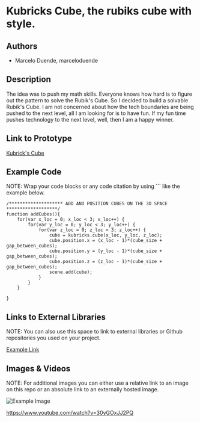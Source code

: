 # Kubricks Cube, the rubiks cube with style.


## Authors
- Marcelo Duende, marceloduende

## Description
The idea was to push my math skills. Everyone knows how hard is to figure out the pattern to solve the Rubik's Cube. So I decided to build a solvable Rubik's Cube. I am not concerned about how the tech boundaries are being pushed to the next level, all I am looking for is to have fun. If my fun time pushes technology to the next level, well, then I am a happy winner.

## Link to Prototype
[Kubrick's Cube](http://kubrickscu.be/ "Kubrick's Cube")

## Example Code
NOTE: Wrap your code blocks or any code citation by using ``` like the example below.
```
/******************** ADD AND POSITION CUBES ON THE 3D SPACE *******************/
function addCubes(){
	for(var x_loc = 0; x_loc < 3; x_loc++) {
		for(var y_loc = 0; y_loc < 3; y_loc++) {
			for(var z_loc = 0; z_loc < 3; z_loc++) {
				cube = kubricks.cube(x_loc, y_loc, z_loc);
				cube.position.x = (x_loc - 1)*(cube_size + gap_between_cubes);
				cube.position.y = (y_loc - 1)*(cube_size + gap_between_cubes);
				cube.position.z = (z_loc - 1)*(cube_size + gap_between_cubes);
				scene.add(cube);
			}
		}
	}
	
}
```
## Links to External Libraries
 NOTE: You can also use this space to link to external libraries or Github repositories you used on your project.

[Example Link](http://www.google.com "Example Link")

## Images & Videos
NOTE: For additional images you can either use a relative link to an image on this repo or an absolute link to an externally hosted image.

![Example Image](project_images/cover.jpg?raw=true "Example Image")

https://www.youtube.com/watch?v=30yGOxJJ2PQ
